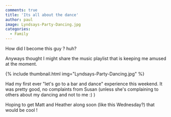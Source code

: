 ```yaml
---
comments: true
title: 'Its all about the dance'
author: paul
image: Lyndsays-Party-Dancing.jpg
categories:
  - Family
---
```



How did I become this guy ? huh?

Anyways thought I might share the music playlist that is keeping me amused at the moment.

{% include thumbnail.html img="Lyndsays-Party-Dancing.jpg" %}

Had my first ever "let's go to a bar and dance" experience this weekend. It was pretty good, no complaints from Susan (unless she's complaining to others about my dancing and not to me :) )

Hoping to get Matt and Heather along soon (like this Wednesday?) that would be cool !

